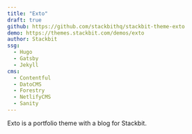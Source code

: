 ```yaml
---
title: "Exto"
draft: true
github: https://github.com/stackbithq/stackbit-theme-exto
demo: https://themes.stackbit.com/demos/exto
author: Stackbit
ssg:
  - Hugo
  - Gatsby
  - Jekyll
cms:
  - Contentful
  - DatoCMS
  - Forestry
  - NetlifyCMS
  - Sanity
---
```


Exto is a portfolio theme with a blog for Stackbit.